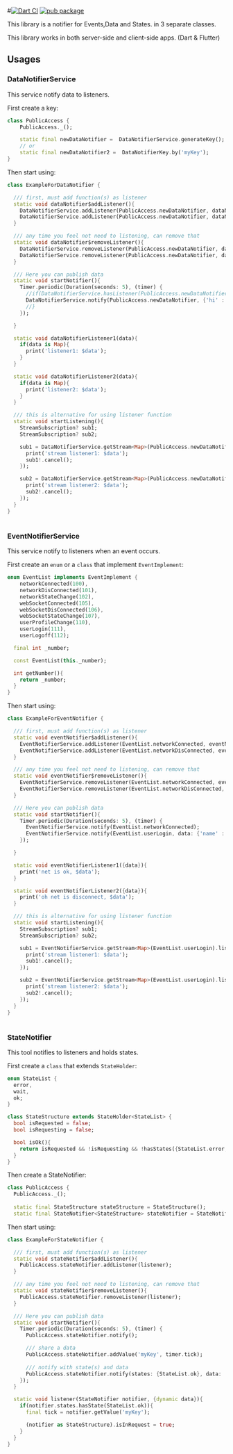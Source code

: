 #[![Dart CI](https://github.com/dart-lang/args/actions/workflows/test-package.yml/badge.svg)](https://github.com/dart-lang/args/actions/workflows/test-package.yml)
[![pub package](https://img.shields.io/pub/v/args.svg)](https://pub.dev/packages/args)

This library is a notifier for Events,Data and States. in 3 separate classes.

This library works in both server-side and client-side apps. (Dart & Flutter)

## Usages

### DataNotifierService

This service notify data to listeners.

First create a key:

```dart
class PublicAccess {
    PublicAccess._();

    static final newDataNotifier =  DataNotifierService.generateKey();
    // or
    static final newDataNotifier2 =  DataNotifierKey.by('myKey');
}
```

Then start using:

```dart
class ExampleForDataNotifier {

  /// first, must add function(s) as listener
  static void dataNotifier$addListener(){
    DataNotifierService.addListener(PublicAccess.newDataNotifier, dataNotifierListener1);
    DataNotifierService.addListener(PublicAccess.newDataNotifier, dataNotifierListener2);
  }

  /// any time you feel not need to listening, can remove that
  static void dataNotifier$removeListener(){
    DataNotifierService.removeListener(PublicAccess.newDataNotifier, dataNotifierListener1);
    DataNotifierService.removeListener(PublicAccess.newDataNotifier, dataNotifierListener2);
  }

  /// Here you can publish data
  static void startNotifier(){
    Timer.periodic(Duration(seconds: 5), (timer) {
      //if(DataNotifierService.hasListener(PublicAccess.newDataNotifier)){
      DataNotifierService.notify(PublicAccess.newDataNotifier, {'hi' : 'user', 'tick' : '${timer.tick}'});
      //}
    });

  }

  static void dataNotifierListener1(data){
    if(data is Map){
      print('listener1: $data');
    }
  }

  static void dataNotifierListener2(data){
    if(data is Map){
      print('listener2: $data');
    }
  }

  /// this is alternative for using listener function
  static void startListening(){
    StreamSubscription? sub1;
    StreamSubscription? sub2;

    sub1 = DataNotifierService.getStream<Map>(PublicAccess.newDataNotifier).listen((data) {
      print('stream listener1: $data');
      sub1!.cancel();
    });

    sub2 = DataNotifierService.getStream<Map>(PublicAccess.newDataNotifier).listen((data) {
      print('stream listener2: $data');
      sub2!.cancel();
    });
  }
}
```
#
#
### EventNotifierService

This service notify to listeners when an event occurs.

First create an `enum` or a `class` that implement `EventImplement`:

```dart
enum EventList implements EventImplement {
    networkConnected(100),
    networkDisConnected(101),
    networkStateChange(102),
    webSocketConnected(105),
    webSocketDisConnected(106),
    webSocketStateChange(107),
    userProfileChange(110),
    userLogin(111),
    userLogoff(112);

  final int _number;

  const EventList(this._number);

  int getNumber(){
    return _number;
  }
}
```

Then start using:

```dart
class ExampleForEventNotifier {

  /// first, must add function(s) as listener
  static void eventNotifier$addListener(){
    EventNotifierService.addListener(EventList.networkConnected, eventNotifierListener1);
    EventNotifierService.addListener(EventList.networkDisConnected, eventNotifierListener2);
  }

  /// any time you feel not need to listening, can remove that
  static void eventNotifier$removeListener(){
    EventNotifierService.removeListener(EventList.networkConnected, eventNotifierListener1);
    EventNotifierService.removeListener(EventList.networkDisConnected, eventNotifierListener2);
  }

  /// Here you can publish data
  static void startNotifier(){
    Timer.periodic(Duration(seconds: 5), (timer) {
      EventNotifierService.notify(EventList.networkConnected);
      EventNotifierService.notify(EventList.userLogin, data: {'name' : 'user-name'});
    });

  }

  static void eventNotifierListener1({data}){
    print('net is ok, $data');
  }

  static void eventNotifierListener2({data}){
    print('oh net is disconnect, $data');
  }

  /// this is alternative for using listener function
  static void startListening(){
    StreamSubscription? sub1;
    StreamSubscription? sub2;

    sub1 = EventNotifierService.getStream<Map>(EventList.userLogin).listen((data) {
      print('stream listener1: $data');
      sub1!.cancel();
    });

    sub2 = EventNotifierService.getStream<Map>(EventList.userLogin).listen((data) {
      print('stream listener2: $data');
      sub2!.cancel();
    });
  }
}
```
#
#
### StateNotifier

This tool notifies to listeners and holds states.

First create a `class` that extends `StateHolder`:

```dart
enum StateList {
  error,
  wait,
  ok;
}

class StateStructure extends StateHolder<StateList> {
  bool isRequested = false;
  bool isRequesting = false;

  bool isOk(){
    return isRequested && !isRequesting && !hasStates({StateList.error, StateList.wait});
  }
}
```

Then create a StateNotifier:

```dart
class PublicAccess {
  PublicAccess._();
  
  static final StateStructure stateStructure = StateStructure();
  static final StateNotifier<StateStructure> stateNotifier = StateNotifier(stateStructure);
```

Then start using:

```dart
class ExampleForStateNotifier {

  /// first, must add function(s) as listener
  static void stateNotifier$addListener(){
    PublicAccess.stateNotifier.addListener(listener);
  }

  /// any time you feel not need to listening, can remove that
  static void stateNotifier$removeListener(){
    PublicAccess.stateNotifier.removeListener(listener);
  }

  /// Here you can publish data
  static void startNotifier(){
    Timer.periodic(Duration(seconds: 5), (timer) {
      PublicAccess.stateNotifier.notify();

      /// share a data
      PublicAccess.stateNotifier.addValue('myKey', timer.tick);
      
      /// notify with state(s) and data
      PublicAccess.stateNotifier.notify(states: {StateList.ok}, data: 'any data');
    });
  }

  static void listener(StateNotifier notifier, {dynamic data}){
    if(notifier.states.hasState(StateList.ok)){
      final tick = notifier.getValue('myKey');

      (notifier as StateStructure).isInRequest = true;
    }
  }
}
```


[pub]: https://pub.dev/

